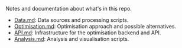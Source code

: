 
Notes and documentation about what's in this repo.
- [Data.md](data.md): Data sources and processing scripts.
- [Optimisation.md](Optimisation.md): Optimisation approach and possible alternatives.
- [API.md](API.md): Infrastructure for the optimisation backend and API.
- [Analysis.md](Analysis.md): Analysis and visualisation scripts.

